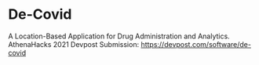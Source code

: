 # De-Covid
A Location-Based Application for Drug Administration and Analytics. <br>
AthenaHacks 2021 Devpost Submission: https://devpost.com/software/de-covid
